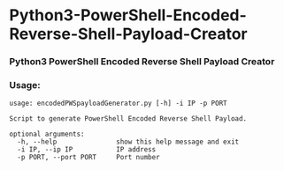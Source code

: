 # Python3-PowerShell-Encoded-Reverse-Shell-Payload-Creator
<h3>Python3 PowerShell Encoded Reverse Shell Payload Creator</h3>

<h3>Usage:</h3>

```
usage: encodedPWSpayloadGenerator.py [-h] -i IP -p PORT

Script to generate PowerShell Encoded Reverse Shell Payload.

optional arguments:
  -h, --help               show this help message and exit
  -i IP, --ip IP           IP address
  -p PORT, --port PORT     Port number
```
